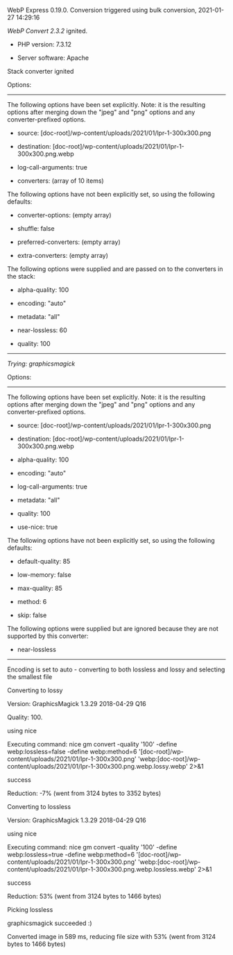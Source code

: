 WebP Express 0.19.0. Conversion triggered using bulk conversion, 2021-01-27 14:29:16

*WebP Convert 2.3.2*  ignited.
- PHP version: 7.3.12
- Server software: Apache

Stack converter ignited

Options:
------------
The following options have been set explicitly. Note: it is the resulting options after merging down the "jpeg" and "png" options and any converter-prefixed options.
- source: [doc-root]/wp-content/uploads/2021/01/lpr-1-300x300.png
- destination: [doc-root]/wp-content/uploads/2021/01/lpr-1-300x300.png.webp
- log-call-arguments: true
- converters: (array of 10 items)

The following options have not been explicitly set, so using the following defaults:
- converter-options: (empty array)
- shuffle: false
- preferred-converters: (empty array)
- extra-converters: (empty array)

The following options were supplied and are passed on to the converters in the stack:
- alpha-quality: 100
- encoding: "auto"
- metadata: "all"
- near-lossless: 60
- quality: 100
------------


*Trying: graphicsmagick* 

Options:
------------
The following options have been set explicitly. Note: it is the resulting options after merging down the "jpeg" and "png" options and any converter-prefixed options.
- source: [doc-root]/wp-content/uploads/2021/01/lpr-1-300x300.png
- destination: [doc-root]/wp-content/uploads/2021/01/lpr-1-300x300.png.webp
- alpha-quality: 100
- encoding: "auto"
- log-call-arguments: true
- metadata: "all"
- quality: 100
- use-nice: true

The following options have not been explicitly set, so using the following defaults:
- default-quality: 85
- low-memory: false
- max-quality: 85
- method: 6
- skip: false

The following options were supplied but are ignored because they are not supported by this converter:
- near-lossless
------------

Encoding is set to auto - converting to both lossless and lossy and selecting the smallest file

Converting to lossy
Version: GraphicsMagick 1.3.29 2018-04-29 Q16 
Quality: 100. 
using nice
Executing command: nice gm convert -quality '100' -define webp:lossless=false -define webp:method=6 '[doc-root]/wp-content/uploads/2021/01/lpr-1-300x300.png' 'webp:[doc-root]/wp-content/uploads/2021/01/lpr-1-300x300.png.webp.lossy.webp' 2>&1
success
Reduction: -7% (went from 3124 bytes to 3352 bytes)

Converting to lossless
Version: GraphicsMagick 1.3.29 2018-04-29 Q16 
using nice
Executing command: nice gm convert -quality '100' -define webp:lossless=true -define webp:method=6 '[doc-root]/wp-content/uploads/2021/01/lpr-1-300x300.png' 'webp:[doc-root]/wp-content/uploads/2021/01/lpr-1-300x300.png.webp.lossless.webp' 2>&1
success
Reduction: 53% (went from 3124 bytes to 1466 bytes)

Picking lossless
graphicsmagick succeeded :)

Converted image in 589 ms, reducing file size with 53% (went from 3124 bytes to 1466 bytes)
